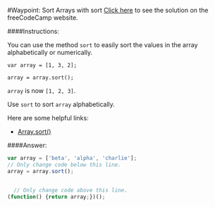 #Waypoint: Sort Arrays with sort
<a href="http://freecodecamp.com/challenges/Waypoint:%20Sort%20Arrays%20with%20sort?solution=var%20array%20%3D%20%5B%27beta%27%2C%20%27alpha%27%2C%20%27charlie%27%5D%3B%0A%2F%2F%20Only%20change%20code%20below%20this%20line.%0Aarray%20%3D%20array.sort()%3B%0A%0A%0A%20%20%2F%2F%20Only%20change%20code%20above%20this%20line.%0A(function()%20%7Breturn%20array%3B%7D)()%3B%0A" target="_blank">Click here</a> to see the solution on the freeCodeCamp website.


####Instructions:
<p class="wrappable negative-10">You can use the method <code>sort</code> to easily sort the values in the array alphabetically or numerically.</p><p class="wrappable negative-10"><code>var array = [1, 3, 2];</code></p><p class="wrappable negative-10"><code>array = array.sort();</code></p><p class="wrappable negative-10"><code>array</code> is now <code>[1, 2, 3]</code>.</p><p class="wrappable negative-10">Use <code>sort</code> to sort <code>array</code> alphabetically.</p><div class="negative-bottom-margin-30"><div id="MDN-links"><p class="negative-10">Here are some helpful links:</p><div class="negative-10"><ul><li><a href="https://developer.mozilla.org/en-US/docs/Web/JavaScript/Reference/Global_Objects/Array/sort" target="_blank">Array.sort()</a></li></ul></div></div></div>


####Answer:
```javascript
var array = ['beta', 'alpha', 'charlie'];
// Only change code below this line.
array = array.sort();


  // Only change code above this line.
(function() {return array;})();

```